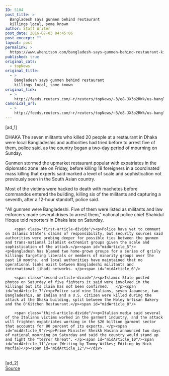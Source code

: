 ```yaml
---
ID: 5104
post_title: >
  Bangladesh says gunmen behind restaurant
  killings local, some known
author: Staff Writer
post_date: 2016-07-03 04:45:06
post_excerpt: ""
layout: post
permalink: >
  https://www.whenitson.com/bangladesh-says-gunmen-behind-restaurant-killings-local-some-known/
published: true
original_cats:
  - topNews
original_title:
  - >
    Bangladesh says gunmen behind restaurant
    killings local, some known
original_link:
  - >
    http://feeds.reuters.com/~r/reuters/topNews/~3/e8-JX3o2RWk/us-bangladesh-attack-idUSKCN0ZJ01R
canonical_url:
  - >
    http://feeds.reuters.com/~r/reuters/topNews/~3/e8-JX3o2RWk/us-bangladesh-attack-idUSKCN0ZJ01R
---
```

 [ad_1]
<br><div id="articleText">
<span id="midArticle_start"/>

<span id="midArticle_0"/><span class="focusParagraph" readability="6"><p><span class="articleLocation">DHAKA</span> The seven militants who killed 20 people at a restaurant in Dhaka were local Bangladeshis and authorities had tried before to arrest five of them, police said, as the country began a two-day period of mourning on Sunday.</p></span><span id="midArticle_1"/><p>Gunmen stormed the upmarket restaurant popular with expatriates in the diplomatic zone late on Friday, before killing 18 foreigners in a coordinated mass killing that experts said marked a level of scale and sophistication not previously seen in the South Asian country. </p><span id="midArticle_2"/><p>Most of the victims were hacked to death with machetes before commandos entered the building, killing six of the militants and capturing a seventh, after a 12-hour standoff, police said.</p><span id="midArticle_3"/><p>"All gunmen were Bangladeshi. Five of them were listed as militants and law enforcers made several drives to arrest them," national police chief Shahidul Hoque told reporters in Dhaka late on Saturday.</p><span id="midArticle_4"/>
        
        <span class="first-article-divide"/><p>Police have yet to comment on Islamic State's claims of responsibility, but security sources said authorities were probing deeper for possible ties between the gunmen and trans-national Islamist extremist groups given the scale and sophistication of the attack.</p><span id="midArticle_5"/><p>Bangladesh has blamed two home-grown groups for a series of grisly killings targeting liberals or members of minority groups over the past 18 months, and local authorities have maintained that no operational links exist between Bangladeshi militants and international jihadi networks. </p><span id="midArticle_6"/>
        
        <span class="second-article-divide"/><p>Islamic State posted photos on Saturday of five fighters it said were involved in the killings but its claim has not been confirmed.   </p><span id="midArticle_7"/><p>Police said nine Italians, seven Japanese, two Bangladeshis, an Indian and a U.S. citizen were killed during the attack at the Dhaka building, split between the Holey Artisan Bakery and the O'Kitchen Restaurant.</p><span id="midArticle_8"/>
        
        <span class="third-article-divide"/><p>Italian media said several of the Italians victims worked in the garment industry, and the attack will frighten expatriates working in the $26 billion garment sector that accounts for 80 percent of its exports. </p><span id="midArticle_9"/><p>Prime Minister Sheikh Hasina announced two days of national mourning on Saturday and said the country would stand up and fight the "terror threat". </p><span id="midArticle_10"/><span id="midArticle_11"/><p> (Writing by Tommy Wilkes; Editing by Nick Macfie)</p><span id="midArticle_12"/></div>
<br>[ad_2]
<br><a href="http://feeds.reuters.com/~r/reuters/topNews/~3/e8-JX3o2RWk/us-bangladesh-attack-idUSKCN0ZJ01R">Source </a>